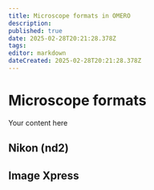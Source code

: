 ```yaml
---
title: Microscope formats in OMERO
description: 
published: true
date: 2025-02-28T20:21:28.378Z
tags: 
editor: markdown
dateCreated: 2025-02-28T20:21:28.378Z
---
```


# Microscope formats
Your content here

## Nikon (nd2)


## Image Xpress
